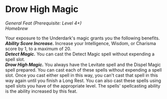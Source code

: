 # Drow High Magic
*General Feat (Prerequisite: Level 4+)*  
*Homebrew*

Your exposure to the Underdark's magic grants you the following benefits.  
***Ability Score Increase.*** Increase your Intelligence, Wisdom, or Charisma score by 1, to a maximum of 20.  
***Detect Magic.*** You can cast the Detect Magic spell without expending a spell slot.  
***Drow High Magic.*** You always have the Levitate spell and the Dispel Magic spell prepared. You can cast each of these spells without expending a spell slot. Once you cast either spell in this way, you can't cast that spell in this way again until you finish a Long Rest. You can also cast these spells using spell slots you have of the appropriate level. The spells' spellcasting ability is the ability increased by this feat.
